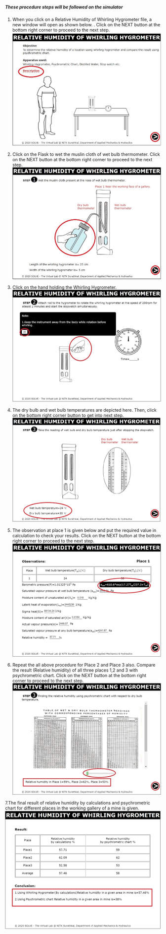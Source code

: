 ##### These procedure steps will be followed on the simulator

1. When you click on a Relative Humidity of Whirling Hygrometer file, a new window will open as shown below. . Click on the NEXT button at the bottom right corner to proceed to the next step.<br>
<img src="images/w11.jpeg"><br>

2. Click on the Flask to wet the muslin cloth of wet bulb thermometer. Click on the NEXT button at the bottom right corner to proceed to the next step. <br>
<img src="images/w12.jpeg"><br>

3. Click on the hand holding the Whirling Hygrometer.<br>
<img src="images/w13.jpg"><br>

4. The dry bulb and wet bulb temperatures are depicted here. Then, click on the bottom right corner button to get into next step.<br>
<img src="images/w14.jpg"><br>

5. The observation at place 1 is given below and put the required value in calculation to check your results. Click on the NEXT button at the bottom right corner to proceed to the next step.<br>
<img src="images/w15.jpg"><br>

6. Repeat the all above procedure for Place 2 and Place 3 also. Compare the result (Relative humidity) of all three places 1,2 and 3 with psychrometric chart. Click on the NEXT button at the bottom right corner to proceed to the next step.<br>
<img src="images/w16.jpeg"><br>

7.The final result of relative humidity by calculations and psychrometric chart for different places in the working gallery of a mine is given.<br>
<img src="images/w17.jpeg"><br>

